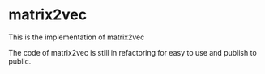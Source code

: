 # matrix2vec
This is the implementation of matrix2vec

The code of matrix2vec is still in refactoring for easy to use and publish to public.
